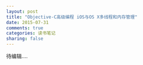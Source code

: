 ```yaml
---
layout: post
title: "Objective-C高级编程 iOS与OS X多线程和内存管理"
date: 2015-07-31
comments: true
categories: 读书笔记
sharing: false
---
```


待编辑....